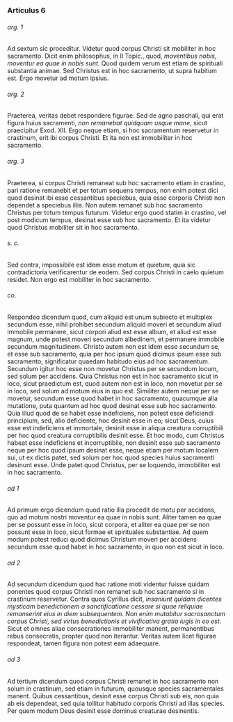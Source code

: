 ### Articulus 6

###### arg. 1
Ad sextum sic proceditur. Videtur quod corpus Christi sit mobiliter in hoc sacramento. Dicit enim philosophus, in II Topic., quod, *moventibus nobis, moventur ea quae in nobis sunt*. Quod quidem verum est etiam de spirituali substantia animae. Sed Christus est in hoc sacramento, ut supra habitum est. Ergo movetur ad motum ipsius.

###### arg. 2
Praeterea, veritas debet respondere figurae. Sed de agno paschali, qui erat figura huius sacramenti, *non remanebat quidquam usque mane*, sicut praecipitur Exod. XII. Ergo neque etiam, si hoc sacramentum reservetur in crastinum, erit ibi corpus Christi. Et ita non est immobiliter in hoc sacramento.

###### arg. 3
Praeterea, si corpus Christi remaneat sub hoc sacramento etiam in crastino, pari ratione remanebit et per totum sequens tempus, non enim potest dici quod desinat ibi esse cessantibus speciebus, quia esse corporis Christi non dependet a speciebus illis. Non autem remanet sub hoc sacramento Christus per totum tempus futurum. Videtur ergo quod statim in crastino, vel post modicum tempus, desinat esse sub hoc sacramento. Et ita videtur quod Christus mobiliter sit in hoc sacramento.

###### s. c.
Sed contra, impossibile est idem esse motum et quietum, quia sic contradictoria verificarentur de eodem. Sed corpus Christi in caelo quietum residet. Non ergo est mobiliter in hoc sacramento.

###### co.
Respondeo dicendum quod, cum aliquid est unum subiecto et multiplex secundum esse, nihil prohibet secundum aliquid moveri et secundum aliud immobile permanere, sicut corpori aliud est esse album, et aliud est esse magnum, unde potest moveri secundum albedinem, et permanere immobile secundum magnitudinem. Christo autem non est idem esse secundum se, et esse sub sacramento, quia per hoc ipsum quod dicimus ipsum esse sub sacramento, significatur quaedam habitudo eius ad hoc sacramentum. Secundum igitur hoc esse non movetur Christus per se secundum locum, sed solum per accidens. Quia Christus non est in hoc sacramento sicut in loco, sicut praedictum est, quod autem non est in loco, non movetur per se in loco, sed solum ad motum eius in quo est. Similiter autem neque per se movetur, secundum esse quod habet in hoc sacramento, quacumque alia mutatione, puta quantum ad hoc quod desinat esse sub hoc sacramento. Quia illud quod de se habet esse indeficiens, non potest esse deficiendi principium, sed, alio deficiente, hoc desinit esse in eo; sicut Deus, cuius esse est indeficiens et immortale, desinit esse in aliqua creatura corruptibili per hoc quod creatura corruptibilis desinit esse. Et hoc modo, cum Christus habeat esse indeficiens et incorruptibile, non desinit esse sub sacramento neque per hoc quod ipsum desinat esse, neque etiam per motum localem sui, ut ex dictis patet, sed solum per hoc quod species huius sacramenti desinunt esse. Unde patet quod Christus, per se loquendo, immobiliter est in hoc sacramento.

###### ad 1
Ad primum ergo dicendum quod ratio illa procedit de motu per accidens, quo ad motum nostri moventur ea quae in nobis sunt. Aliter tamen ea quae per se possunt esse in loco, sicut corpora, et aliter ea quae per se non possunt esse in loco, sicut formae et spirituales substantiae. Ad quem modum potest reduci quod dicimus Christum moveri per accidens secundum esse quod habet in hoc sacramento, in quo non est sicut in loco.

###### ad 2
Ad secundum dicendum quod hac ratione moti videntur fuisse quidam ponentes quod corpus Christi non remanet sub hoc sacramento si in crastinum reservetur. Contra quos Cyrillus dicit, *insaniunt quidam dicentes mysticam benedictionem a sanctificatione cessare si quae reliquiae remanserint eius in diem subsequentem. Non enim mutabitur sacrosanctum corpus Christi, sed virtus benedictionis et vivificativa gratia iugis in eo est*. Sicut et omnes aliae consecrationes immobiliter manent, permanentibus rebus consecratis, propter quod non iterantur. Veritas autem licet figurae respondeat, tamen figura non potest eam adaequare.

###### ad 3
Ad tertium dicendum quod corpus Christi remanet in hoc sacramento non solum in crastinum, sed etiam in futurum, quousque species sacramentales manent. Quibus cessantibus, desinit esse corpus Christi sub eis, non quia ab eis dependeat, sed quia tollitur habitudo corporis Christi ad illas species. Per quem modum Deus desinit esse dominus creaturae desinentis.

